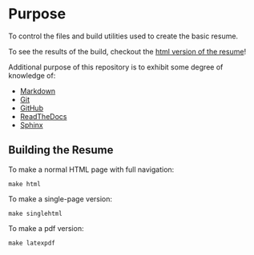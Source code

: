 # Purpose

To control the files and build utilities used to create the basic resume.

To see the results of the build, checkout the [html version of the resume](https://slightlynybbledresume.readthedocs.io/en/latest/)!

Additional purpose of this repository is to exhibit some degree of knowledge of:

 * [Markdown](https://commonmark.org/)
 * [Git](https://git-scm.com/)
 * [GitHub](https://github.com)
 * [ReadTheDocs](https://about.readthedocs.com/?ref=readthedocs.com)
 * [Sphinx](https://www.sphinx-doc.org/en/master/)

## Building the Resume

To make a normal HTML page with full navigation:

    make html

To make a single-page version:

    make singlehtml

To make a pdf version:

    make latexpdf
